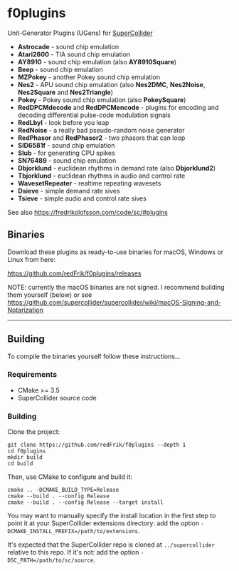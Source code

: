 # f0plugins

Unit-Generator Plugins (UGens) for [SuperCollider](https://supercollider.github.io)

- __Astrocade__ - sound chip emulation
- __Atari2600__ - TIA sound chip emulation
- __AY8910__ - sound chip emulation (also __AY8910Square__)
- __Beep__ - sound chip emulation
- __MZPokey__ - another Pokey sound chip emulation
- __Nes2__ - APU sound chip emulation (also __Nes2DMC__, __Nes2Noise__, __Nes2Square__ and __Nes2Triangle__)
- __Pokey__ - Pokey sound chip emulation (also __PokeySquare__)
- __RedDPCMdecode__ and __RedDPCMencode__ - plugins for encoding and decoding differential pulse-code modulation signals
- __RedLbyl__ - look before you leap
- __RedNoise__ - a really bad pseudo-random noise generator
- __RedPhasor__ and __RedPhasor2__ - two phasors that can loop
- __SID6581f__ - sound chip emulation
- __Slub__ - for generating CPU spikes
- __SN76489__ - sound chip emulation
- __Dbjorklund__ - euclidean rhythms in demand rate (also __Dbjorklund2__)
- __Tbjorklund__ - euclidean rhythms in audio and control rate
- __WavesetRepeater__ - realtime repeating wavesets
- __Dsieve__ - simple demand rate sives
- __Tsieve__ - simple audio and control rate sives

See also <https://fredrikolofsson.com/code/sc/#plugins>

## Binaries

Download these plugins as ready-to-use binaries for macOS, Windows or Linux from here:

<https://github.com/redFrik/f0plugins/releases>

NOTE: currently the macOS binaries are not signed. I recommend building them yourself (below) or see https://github.com/supercollider/supercollider/wiki/macOS-Signing-and-Notarization

---

## Building

To compile the binaries yourself follow these instructions...

### Requirements

- CMake >= 3.5
- SuperCollider source code

### Building

Clone the project:

    git clone https://github.com/redFrik/f0plugins --depth 1
    cd f0plugins
    mkdir build
    cd build

Then, use CMake to configure and build it:

    cmake .. -DCMAKE_BUILD_TYPE=Release
    cmake --build . --config Release
    cmake --build . --config Release --target install

You may want to manually specify the install location in the first step to point it at your
SuperCollider extensions directory: add the option `-DCMAKE_INSTALL_PREFIX=/path/to/extensions`.

It's expected that the SuperCollider repo is cloned at `../supercollider` relative to this repo. If
it's not: add the option `-DSC_PATH=/path/to/sc/source`.
